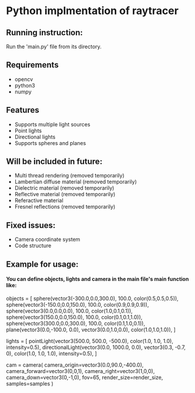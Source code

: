 # Python implmentation of raytracer

## Running instruction:
Run the 'main.py' file from its directory.

## Requirements
- opencv
- python3
- numpy

## Features
- Supports multiple light sources
- Point lights
- Directional lights
- Supports spheres and planes

## Will be included in future:
- Multi thread rendering (removed temporarily)
- Lambertian diffuse material (removed temporarily)
- Dielectric material (removed temporarily)
- Reflective material (removed temporarily)
- Referactive material
- Fresnel reflections (removed temporarily)

## Fixed issues:
- Camera coordinate system
- Code structure

## Example for usage: 
#### You can define objects, lights and camera in the main file's main function like:
objects = [
        sphere(vector3(-300.0,0.0,300.0), 100.0, color(0.5,0.5,0.5)), 
        sphere(vector3(-150.0,0.0,150.0), 100.0, color(0.9,0.9,0.9)), 
        sphere(vector3(0.0,0.0,0.0), 100.0, color(1.0,0.1,0.1)), 
        sphere(vector3(150.0,0.0,150.0), 100.0, color(0.1,0.1,1.0)), 
        sphere(vector3(300.0,0.0,300.0), 100.0, color(0.1,1.0,0.1)), 
        plane(vector3(0.0,-100.0, 0.0), vector3(0.0,1.0,0.0), color(1.0,1.0,1.0)),
    ]

lights = [
        pointLight(vector3(500.0, 500.0, -500.0), color(1.0, 1.0, 1.0), intensity=0.5),
        directionalLight(vector3(0.0, 1000.0, 0.0), vector3(0.3, -0.7, 0), color(1.0, 1.0, 1.0), intensity=0.5),
    ]

cam = camera(
        camera_origin=vector3(0.0,90.0,-400.0),
        camera_forward=vector3(0,0,1),
        camera_right=vector3(1,0,0),
        camera_down=vector3(0,-1,0),
        fov=65,
        render_size=render_size,
        samples=samples
    )
